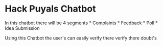 # Hack Puyals Chatbot

In this chatbot there will be 4 segments
    * Complaints
    * Feedback
    * Poll
    * Idea Submission

Using this Chatbot the user's can easily verify there verify there doubt's